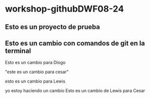 # workshop-githubDWF08-24

## Esto es un proyecto de prueba

## Esto es un cambio con comandos de git en la terminal

Esto es un cambio para Diogo

"este es un cambio para cesar"

esto es un cambio para Lewis

yo estoy haciendo un cambio
Esto es un cambio de Lewis para Cesar
